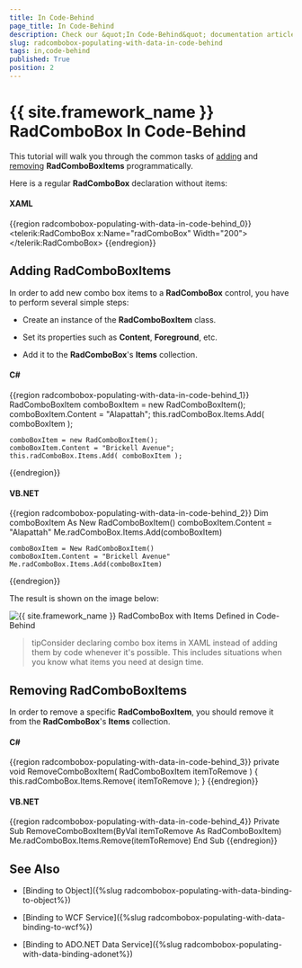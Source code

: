 ```yaml
---
title: In Code-Behind
page_title: In Code-Behind
description: Check our &quot;In Code-Behind&quot; documentation article for the RadComboBox {{ site.framework_name }} control.
slug: radcombobox-populating-with-data-in-code-behind
tags: in,code-behind
published: True
position: 2
---
```


# {{ site.framework_name }} RadComboBox In Code-Behind

This tutorial will walk you through the common tasks of [adding](#adding-radcomboboxitems) and [removing](#removing-radcomboboxitems) __RadComboBoxItems__ programmatically.

Here is a regular __RadComboBox__ declaration without items:

#### __XAML__

{{region radcombobox-populating-with-data-in-code-behind_0}}
	<telerik:RadComboBox x:Name="radComboBox" Width="200">
	</telerik:RadComboBox>
{{endregion}}

## Adding RadComboBoxItems

In order to add new combo box items to a __RadComboBox__ control, you have to perform several simple steps:

* Create an instance of the __RadComboBoxItem__ class.

* Set its properties such as __Content__, __Foreground__, etc.

* Add it to the __RadComboBox__'s __Items__ collection.

#### __C#__

{{region radcombobox-populating-with-data-in-code-behind_1}}
	RadComboBoxItem comboBoxItem = new RadComboBoxItem();
	comboBoxItem.Content = "Alapattah";
	this.radComboBox.Items.Add( comboBoxItem );
	
	comboBoxItem = new RadComboBoxItem();
	comboBoxItem.Content = "Brickell Avenue";
	this.radComboBox.Items.Add( comboBoxItem );
{{endregion}}

#### __VB.NET__

{{region radcombobox-populating-with-data-in-code-behind_2}}
	Dim comboBoxItem As New RadComboBoxItem()
	comboBoxItem.Content = "Alapattah"
	Me.radComboBox.Items.Add(comboBoxItem)
	
	comboBoxItem = New RadComboBoxItem()
	comboBoxItem.Content = "Brickell Avenue"
	Me.radComboBox.Items.Add(comboBoxItem)
{{endregion}}

The result is shown on the image below:

![{{ site.framework_name }} RadComboBox with Items Defined in Code-Behind](images/RadComboBox_PopulatingWithData_InCodeBehind_010.png)

>tipConsider declaring combo box items in XAML instead of adding them by code whenever it's possible. This includes situations when you know what items you need at design time.

## Removing RadComboBoxItems

In order to remove a specific __RadComboBoxItem__, you should remove it from the __RadComboBox__'s __Items__ collection.

#### __C#__

{{region radcombobox-populating-with-data-in-code-behind_3}}
	private void RemoveComboBoxItem( RadComboBoxItem itemToRemove )
	{
	    this.radComboBox.Items.Remove( itemToRemove );
	}
{{endregion}}

#### __VB.NET__

{{region radcombobox-populating-with-data-in-code-behind_4}}
	Private Sub RemoveComboBoxItem(ByVal itemToRemove As RadComboBoxItem)
	    Me.radComboBox.Items.Remove(itemToRemove)
	End Sub
{{endregion}}

## See Also

 * [Binding to Object]({%slug radcombobox-populating-with-data-binding-to-object%})

 * [Binding to WCF Service]({%slug radcombobox-populating-with-data-binding-to-wcf%})

 * [Binding to ADO.NET Data Service]({%slug radcombobox-populating-with-data-binding-adonet%})
